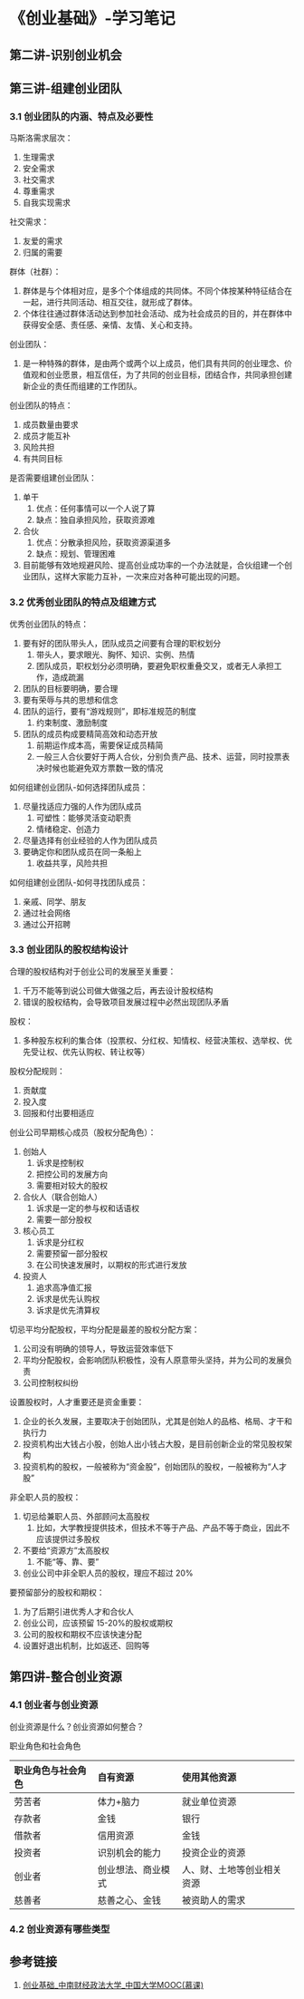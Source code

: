# 《创业基础》-学习笔记



## 第二讲-识别创业机会


## 第三讲-组建创业团队

### 3.1 创业团队的内涵、特点及必要性


马斯洛需求层次：
1. 生理需求
2. 安全需求
3. 社交需求
4. 尊重需求
5. 自我实现需求

社交需求：
1. 友爱的需求
2. 归属的需要

群体（社群）：
1. 群体是与个体相对应，是多个个体组成的共同体。不同个体按某种特征结合在一起，进行共同活动、相互交往，就形成了群体。
2. 个体往往通过群体活动达到参加社会活动、成为社会成员的目的，并在群体中获得安全感、责任感、亲情、友情、关心和支持。

创业团队：
1. 是一种特殊的群体，是由两个或两个以上成员，他们具有共同的创业理念、价值观和创业愿景，相互信任，为了共同的创业目标，团结合作，共同承担创建新企业的责任而组建的工作团队。

创业团队的特点：
1. 成员数量由要求
2. 成员才能互补
3. 风险共担
4. 有共同目标

是否需要组建创业团队：
1. 单干
	1. 优点：任何事情可以一个人说了算
	2. 缺点：独自承担风险，获取资源难
2. 合伙
	1. 优点：分散承担风险，获取资源渠道多
	2. 缺点：规划、管理困难
3. 目前能够有效地规避风险、提高创业成功率的一个办法就是，合伙组建一个创业团队，这样大家能力互补，一次来应对各种可能出现的问题。


### 3.2 优秀创业团队的特点及组建方式


优秀创业团队的特点：
1. 要有好的团队带头人，团队成员之间要有合理的职权划分
	1. 带头人，要求眼光、胸怀、知识、实例、热情
	2. 团队成员，职权划分必须明确，要避免职权重叠交叉，或者无人承担工作，造成疏漏
2. 团队的目标要明确，要合理
3. 要有荣辱与共的思想和信念
4. 团队的运行，要有“游戏规则”，即标准规范的制度
	1. 约束制度、激励制度
5. 团队的成员构成要精简高效和动态开放
	1. 前期运作成本高，需要保证成员精简
	2. 一般三人合伙要好于两人合伙，分别负责产品、技术、运营，同时投票表决时候也能避免双方票数一致的情况

如何组建创业团队-如何选择团队成员：
1. 尽量找适应力强的人作为团队成员
	1. 可塑性：能够灵活变动职责
	2. 情绪稳定、创造力
2. 尽量选择有创业经验的人作为团队成员
3. 要确定你和团队成员在同一条船上
	1. 收益共享，风险共担

如何组建创业团队-如何寻找团队成员：
1. 亲戚、同学、朋友
2. 通过社会网络
3. 通过公开招聘


### 3.3 创业团队的股权结构设计

合理的股权结构对于创业公司的发展至关重要：
1. 千万不能等到说公司做大做强之后，再去设计股权结构
2. 错误的股权结构，会导致项目发展过程中必然出现团队矛盾

股权：
1. 多种股东权利的集合体（投票权、分红权、知情权、经营决策权、选举权、优先受让权、优先认购权、转让权等）

股权分配规则：
1. 贡献度
2. 投入度
3. 回报和付出要相适应

创业公司早期核心成员（股权分配角色）：
1. 创始人
	1. 诉求是控制权
	2. 把控公司的发展方向
	3. 需要相对较大的股权
2. 合伙人（联合创始人）
	1. 诉求是一定的参与权和话语权
	2. 需要一部分股权
3. 核心员工
	1. 诉求是分红权
	2. 需要预留一部分股权
	3. 在公司快速发展时，以期权的形式进行发放
4. 投资人
	1. 追求高净值汇报
	2. 诉求是优先认购权
	3. 诉求是优先清算权

切忌平均分配股权，平均分配是最差的股权分配方案：
1. 公司没有明确的领导人，导致运营效率低下
2. 平均分配股权，会影响团队积极性，没有人原意带头坚持，并为公司的发展负责
3. 公司控制权纠纷

设置股权时，人才重要还是资金重要：
1. 企业的长久发展，主要取决于创始团队，尤其是创始人的品格、格局、才干和执行力
2. 投资机构出大钱占小股，创始人出小钱占大股，是目前创新企业的常见股权架构
3. 投资机构的股权，一般被称为“资金股”，创始团队的股权，一般被称为“人才股”

非全职人员的股权：
1. 切忌给兼职人员、外部顾问太高股权
	1. 比如，大学教授提供技术，但技术不等于产品、产品不等于商业，因此不应该提供过多股权
2. 不要给“资源方”太高股权
	1. 不能“等、靠、要”
3. 创业公司中非全职人员的股权，理应不超过 20%

要预留部分的股权和期权：
1. 为了后期引进优秀人才和合伙人
2. 创业公司，应该预留 15-20%的股权或期权
3. 公司的股权和期权不应该快速分配
4. 设置好退出机制，比如返还、回购等


## 第四讲-整合创业资源

### 4.1 创业者与创业资源


创业资源是什么？创业资源如何整合？


职业角色和社会角色

| 职业角色与社会角色 | 自有资源      | 使用其他资源        |
| :-------- | :-------- | :------------ |
| 劳苦者       | 体力+脑力     | 就业单位资源        |
| 存款者       | 金钱        | 银行            |
| 借款者       | 信用资源      | 金钱            |
| 投资者       | 识别机会的能力   | 投资企业的资源       |
| 创业者       | 创业想法、商业模式 | 人、财、土地等创业相关资源 |
| 慈善者       | 慈善之心、金钱   | 被资助人的需求       |


### 4.2 创业资源有哪些类型



## 参考链接
1. [创业基础\_中南财经政法大学\_中国大学MOOC(慕课)](https://www.icourse163.org/course/ZUEL-1002012010)